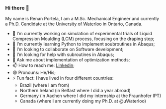 ### Hi there 👋

My name is Renan Portela, I am a M.Sc. Mechanical Engineer and currently a Ph.D. Candidate at the [University of Waterloo](https://uwaterloo.ca/) in Ontario, Canada.

- 🔭 I’m currently working on simulation of experimental trials of Liquid Compression Moulding (LCM) process, focusing on the draping step;
- 🌱 I’m currently learning Python to implement soubroutines in Abaqus;
- 👯 I’m looking to collaborate on Software development;
- 🤔 I’m looking for help with subroutines in Abaqus;
- 💬 Ask me about implementation of optimization methods;
- 📫 How to reach me: [Linkedin](https://linkedin.com/in/renan-miranda-portela-215b7940);
- 😄 Pronouns: He/His;
- ⚡ Fun fact: I have lived in four different countries:
   - Brazil (where I am from)
   - Northern Ireland (in Belfast where I did a year abroad)
   - Germany (in Aachen where I did my internship at the Fraunhofer IPT)
   - Canada (where I am currently doing my Ph.D. at @uWaterloo)
